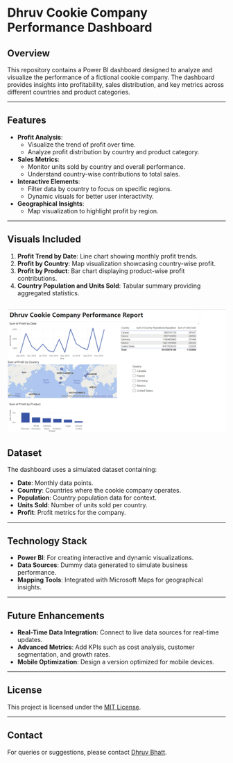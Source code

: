 # Dhruv Cookie Company Performance Dashboard

## Overview
This repository contains a Power BI dashboard designed to analyze and visualize the performance of a fictional cookie company. The dashboard provides insights into profitability, sales distribution, and key metrics across different countries and product categories.

---

## Features
- **Profit Analysis**:
  - Visualize the trend of profit over time.
  - Analyze profit distribution by country and product category.
- **Sales Metrics**:
  - Monitor units sold by country and overall performance.
  - Understand country-wise contributions to total sales.
- **Interactive Elements**:
  - Filter data by country to focus on specific regions.
  - Dynamic visuals for better user interactivity.
- **Geographical Insights**:
  - Map visualization to highlight profit by region.

---

## Visuals Included
1. **Profit Trend by Date**: Line chart showing monthly profit trends.
2. **Profit by Country**: Map visualization showcasing country-wise profit.
3. **Profit by Product**: Bar chart displaying product-wise profit contributions.
4. **Country Population and Units Sold**: Tabular summary providing aggregated statistics.

![Dashboard Screenshot](Screenshot%202025-01-18%20142456.png)
---

## Dataset
The dashboard uses a simulated dataset containing:
- **Date**: Monthly data points.
- **Country**: Countries where the cookie company operates.
- **Population**: Country population data for context.
- **Units Sold**: Number of units sold per country.
- **Profit**: Profit metrics for the company.

---

## Technology Stack
- **Power BI**: For creating interactive and dynamic visualizations.
- **Data Sources**: Dummy data generated to simulate business performance.
- **Mapping Tools**: Integrated with Microsoft Maps for geographical insights.


---

## Future Enhancements
- **Real-Time Data Integration**: Connect to live data sources for real-time updates.
- **Advanced Metrics**: Add KPIs such as cost analysis, customer segmentation, and growth rates.
- **Mobile Optimization**: Design a version optimized for mobile devices.

---

## License
This project is licensed under the [MIT License](LICENSE).

---

## Contact
For queries or suggestions, please contact [Dhruv Bhatt](mailto:bhattdhruv08@gmail.com).
